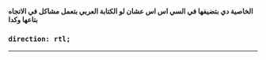 #### الخاصية دي بتضيفها في السي اس اس عشان لو الكتابة العربي بتعمل مشاكل في الاتجاه بتاعها وكدا
###  `direction: rtl;`


------ 

